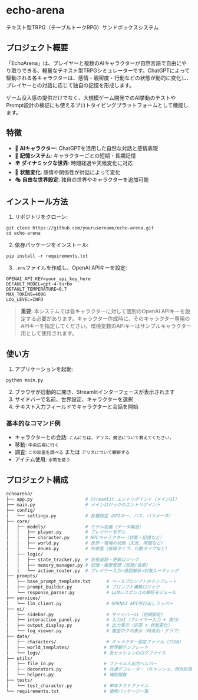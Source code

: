 # echo-arena

テキスト型TRPG（テーブルトークRPG）サンドボックスシステム

## プロジェクト概要

「EchoArena」は、プレイヤーと複数のAIキャラクターが自然言語で自由にやり取りできる、軽量なテキスト型TRPGシミュレーターです。ChatGPTによって駆動される各キャラクターは、感情・親密度・行動などの状態が動的に変化し、プレイヤーとの対話に応じて独自の記憶を形成します。

ゲーム没入感の提供だけでなく、大規模ゲーム開発でのAI挙動のテストやPrompt設計の検証にも使えるプロトタイピングプラットフォームとして機能します。

## 特徴

- 🤖 **AIキャラクター**: ChatGPTを活用した自然な対話と感情表現
- 🧠 **記憶システム**: キャラクターごとの短期・長期記憶
- 🌍 **ダイナミックな世界**: 時間経過や天候変化に対応
- 🔄 **状態変化**: 感情や関係性が対話によって変化
- 🎭 **自由な世界設定**: 独自の世界やキャラクターを追加可能

## インストール方法

1. リポジトリをクローン:
```
git clone https://github.com/yourusername/echo-arena.git
cd echo-arena
```

2. 依存パッケージをインストール:
```
pip install -r requirements.txt
```

3. `.env`ファイルを作成し、OpenAI APIキーを設定:
```
OPENAI_API_KEY=your_api_key_here
DEFAULT_MODEL=gpt-4-turbo
DEFAULT_TEMPERATURE=0.7
MAX_TOKENS=4096
LOG_LEVEL=INFO
```

> **重要**: 本システムでは各キャラクターに対して個別のOpenAI APIキーを設定する必要があります。キャラクター作成時に、そのキャラクター専用のAPIキーを指定してください。環境変数のAPIキーはサンプルキャラクター用として使用されます。

## 使い方

1. アプリケーションを起動:
```
python main.py
```

2. ブラウザが自動的に開き、Streamlitインターフェースが表示されます
3. サイドバーで名前、世界設定、キャラクターを選択
4. テキスト入力フィールドでキャラクターと会話を開始

### 基本的なコマンド例

- キャラクターとの会話: `こんにちは、アリス。魔法について教えてください。`
- 移動: `中央広場に行く`
- 調査: `この部屋を調べる` または `アリスについて観察する`
- アイテム使用: `水筒を使う`

## プロジェクト構成

```bash
echoarena/
├── app.py                    # Streamlit エントリポイント（メインUI）
├── main.py                   # メインロジックのエントリポイント
├── config/
│   └── settings.py           # 各種設定（APIキー、パス、パラメータ）
├── core/
│   ├── models/               # モデル定義（データ構造）
│   │   ├── player.py         # プレイヤーモデル
│   │   ├── character.py      # NPCキャラクター（状態・記憶など）
│   │   ├── world.py          # 世界・環境の状態（天気、時間など）
│   │   └── enums.py          # 列挙型（感情タイプ、行動タイプなど）
│   ├── logic/
│   │   ├── state_tracker.py  # 状態追跡・更新ロジック
│   │   ├── memory_manager.py # 記憶・履歴管理（短期/長期）
│   │   └── action_router.py  # プレイヤー入力→意図解析→対象ルーティング
├── prompts/
│   ├── base_prompt_template.txt      # ベースプロンプトのテンプレート
│   ├── prompt_builder.py             # プロンプト構築ロジック
│   └── response_parser.py            # LLMレスポンスの解析モジュール
├── services/
│   └── llm_client.py                 # OPENAI API呼び出しラッパー
├── ui/
│   ├── sidebar.py                    # サイドバーUI（初期設定）
│   ├── interaction_panel.py          # 入力UI（プレイヤー入力 + 実行）
│   ├── output_display.py             # 出力表示（応答 + 状態変化）
│   └── log_viewer.py                 # 履歴ログの表示（時系列・グラフ）
├── data/
│   ├── characters/                   # キャラクター設定ファイル（JSON）
│   ├── world_templates/             # 世界観テンプレート
│   └── logs/                        # 各セッションのログファイル
├── utils/
│   ├── file_io.py                   # ファイル入出力ヘルパー
│   ├── decorators.py                # 共通デコレーター（キャッシュ、例外処理など）
│   └── helpers.py                   # 補助関数
├── tests/
│   └── test_character.py            # 単体テストファイル
└── requirements.txt                 # 使用パッケージ一覧
```
